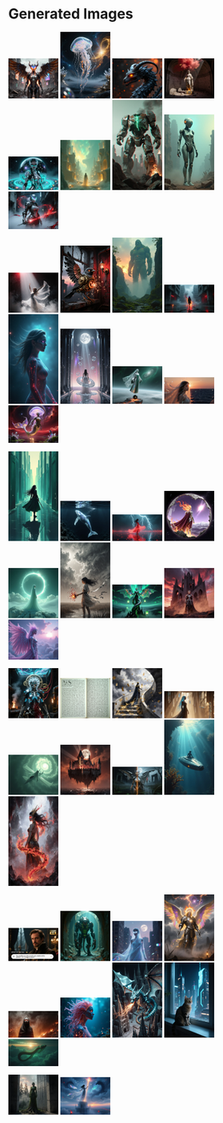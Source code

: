# Generated Images



<img src="2025_10_28_01.webp" width="100"/> <img src="2025_10_28_02.webp" width="100"/> <img src="2025_10_28_03.webp" width="100"/> <img src="2025_10_28_04.webp" width="100"/> <img src="2025_10_28_05.webp" width="100"/> <img src="2025_10_28_06.webp" width="100"/> <img src="2025_10_28_07.webp" width="100"/> <img src="2025_10_28_08.webp" width="100"/> <img src="2025_10_28_09.webp" width="100"/>

<img src="2025_10_28_10.webp" width="100"/> <img src="2025_10_28_11.webp" width="100"/> <img src="2025_10_28_12.webp" width="100"/> <img src="2025_10_28_13.webp" width="100"/> <img src="2025_10_28_14.webp" width="100"/> <img src="2025_10_28_15.webp" width="100"/> <img src="2025_10_28_16.webp" width="100"/> <img src="2025_10_28_17.webp" width="100"/> <img src="2025_10_28_18.webp" width="100"/>

<img src="2025_10_28_19.webp" width="100"/> <img src="2025_10_28_20.webp" width="100"/> <img src="2025_10_28_21.webp" width="100"/> <img src="2025_10_28_22.webp" width="100"/> <img src="2025_10_28_23.webp" width="100"/> <img src="2025_10_28_24.webp" width="100"/> <img src="2025_10_28_25.webp" width="100"/> <img src="2025_10_28_26.webp" width="100"/> <img src="2025_10_28_27.webp" width="100"/>

<img src="2025_10_28_28.webp" width="100"/> <img src="2025_10_28_29.webp" width="100"/> <img src="2025_10_28_30.webp" width="100"/> <img src="2025_10_28_31.webp" width="100"/> <img src="2025_10_28_32.webp" width="100"/> <img src="2025_10_28_33.webp" width="100"/> <img src="2025_10_28_34.webp" width="100"/> <img src="2025_10_28_35.webp" width="100"/> <img src="2025_10_28_36.webp" width="100"/>

<img src="2025_10_28_37.webp" width="100"/> <img src="2025_10_28_38.webp" width="100"/> <img src="2025_10_28_39.webp" width="100"/> <img src="2025_10_28_40.webp" width="100"/> <img src="2025_10_28_41.webp" width="100"/> <img src="2025_10_28_42.webp" width="100"/> <img src="2025_10_28_43.webp" width="100"/> <img src="2025_10_28_44.webp" width="100"/> <img src="2025_10_28_45.webp" width="100"/>

<img src="2025_10_28_46.webp" width="100"/> <img src="2025_10_28_47.webp" width="100"/>